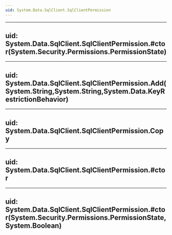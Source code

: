 ```yaml
---
uid: System.Data.SqlClient.SqlClientPermission
---
```


---
uid: System.Data.SqlClient.SqlClientPermission.#ctor(System.Security.Permissions.PermissionState)
---

---
uid: System.Data.SqlClient.SqlClientPermission.Add(System.String,System.String,System.Data.KeyRestrictionBehavior)
---

---
uid: System.Data.SqlClient.SqlClientPermission.Copy
---

---
uid: System.Data.SqlClient.SqlClientPermission.#ctor
---

---
uid: System.Data.SqlClient.SqlClientPermission.#ctor(System.Security.Permissions.PermissionState,System.Boolean)
---
